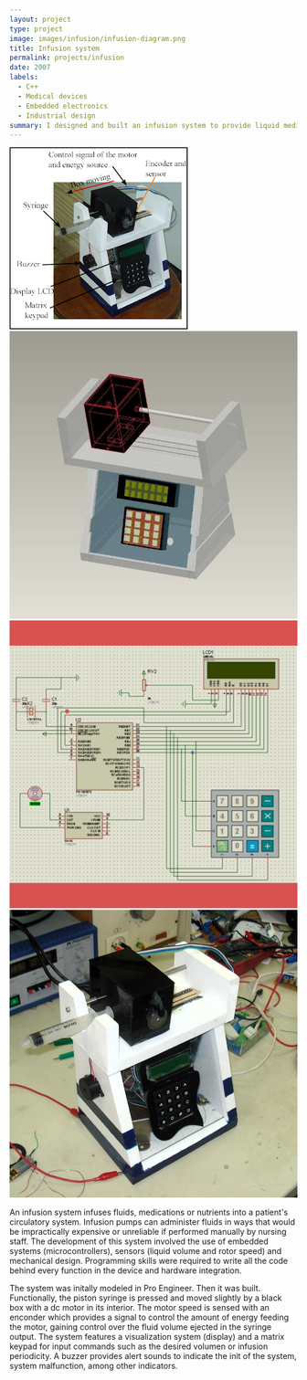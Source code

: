 ```yaml
---
layout: project
type: project
image: images/infusion/infusion-diagram.png
title: Infusion system
permalink: projects/infusion
date: 2007
labels:
  - C++
  - Medical devices
  - Embedded electronics
  - Industrial design
summary: I designed and built an infusion system to provide liquid medicine to patients via bloodstream using a syringe, a step motor, sensors and embedded devices.
---
```


<div class="ui small rounded images">
  <img class="ui image" src="../images/infusion/infusion-diagram.png">
  <img class="ui image" src="../images/infusion/infusion-cad.jpg">
  <img class="ui image" src="../images/infusion/infusion-schematic.png">
  <img class="ui image" src="../images/infusion/infusion-inlab.jpg">
</div>

An infusion system infuses fluids, medications or nutrients into a patient's circulatory system. Infusion pumps can administer fluids in ways that would be impractically expensive or unreliable if performed manually by nursing staff.
The development of this system involved the use of embedded systems (microcontrollers), sensors (liquid volume and rotor speed) and mechanical design. Programming skills were required to write all the code behind every function in the device and hardware integration.

The system was initally modeled in Pro Engineer. Then it was built. Functionally, the piston syringe is pressed and moved slightly by a black box with a dc motor in its interior. The motor speed is sensed with an enconder which provides a signal to control the amount of energy feeding the motor, gaining control over the fluid volume ejected in the syringe output. The system features a visualization system (display) and a matrix keypad for input commands such as the desired volumen or infusion periodicity. A buzzer provides alert sounds to indicate the init of the system, system malfunction, among other indicators.



